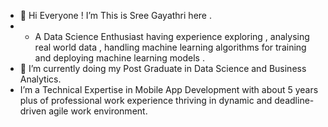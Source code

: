 - 👋 Hi Everyone ! I’m This is Sree Gayathri here .
- - A Data Science Enthusiast having experience exploring , analysing real world data , handling machine learning algorithms for training and deploying machine learning models .
- 🌱 I’m currently doing my Post Graduate in Data Science and Business Analytics. 
- I’m  a Technical Expertise in Mobile App Development with about 5 years plus of professional work experience 
 thriving in dynamic and deadline-driven agile work environment. 
<!---
sreegayu23/sreegayu23 is a ✨ special ✨ repository because its `README.md` (this file) appears on your GitHub profile.
You can click the Preview link to take a look at your changes.
--->
